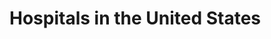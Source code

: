 # Hospitals in the United States


<svg id="us-hospitals" width="800" height="520" viewBox="0 0 800 520"></svg>

